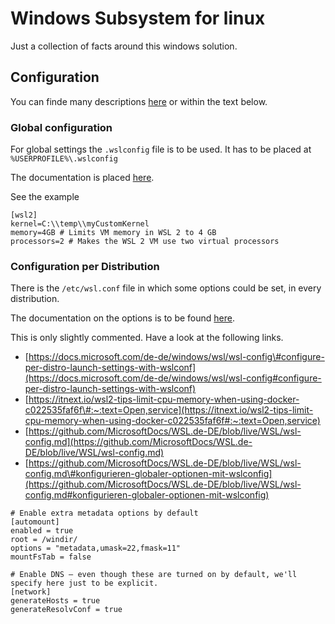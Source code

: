 # Windows Subsystem for linux

Just a collection of facts around this windows solution.

## Configuration

You can finde many descriptions [here](https://docs.microsoft.com/en-us/windows/wsl/wsl-config) or within the text below.

### Global configuration

For global settings the `.wslconfig` file is to be used. It has to be placed at `%USERPROFILE%\.wslconfig`

The documentation is placed [here](https://docs.microsoft.com/en-us/windows/wsl/wsl-config#wsl-2-settings).

See the example

```text
[wsl2]
kernel=C:\\temp\\myCustomKernel
memory=4GB # Limits VM memory in WSL 2 to 4 GB
processors=2 # Makes the WSL 2 VM use two virtual processors
```

### Configuration per Distribution

There is the `/etc/wsl.conf` file in which some options could be set, in every distribution.

The documentation on the options is to be found [here](https://docs.microsoft.com/en-us/windows/wsl/wsl-config#configuration-options).

This is only slightly commented. Have a look at the following links.

* [https://docs.microsoft.com/de-de/windows/wsl/wsl-config\#configure-per-distro-launch-settings-with-wslconf](https://docs.microsoft.com/de-de/windows/wsl/wsl-config#configure-per-distro-launch-settings-with-wslconf)
* [https://itnext.io/wsl2-tips-limit-cpu-memory-when-using-docker-c022535faf6f\#:~:text=Open,service](https://itnext.io/wsl2-tips-limit-cpu-memory-when-using-docker-c022535faf6f#:~:text=Open,service)
* [https://github.com/MicrosoftDocs/WSL.de-DE/blob/live/WSL/wsl-config.md](https://github.com/MicrosoftDocs/WSL.de-DE/blob/live/WSL/wsl-config.md)
* [https://github.com/MicrosoftDocs/WSL.de-DE/blob/live/WSL/wsl-config.md\#konfigurieren-globaler-optionen-mit-wslconfig](https://github.com/MicrosoftDocs/WSL.de-DE/blob/live/WSL/wsl-config.md#konfigurieren-globaler-optionen-mit-wslconfig)

```text
# Enable extra metadata options by default
[automount]
enabled = true
root = /windir/
options = "metadata,umask=22,fmask=11"
mountFsTab = false

# Enable DNS – even though these are turned on by default, we'll specify here just to be explicit.
[network]
generateHosts = true
generateResolvConf = true
```

